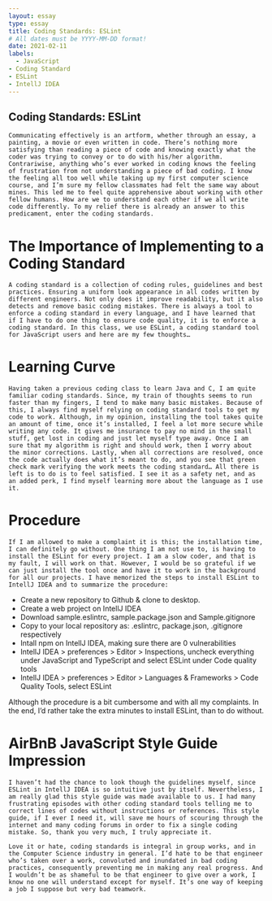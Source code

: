 ```yaml
---
layout: essay
type: essay
title: Coding Standards: ESLint
# All dates must be YYYY-MM-DD format!
date: 2021-02-11
labels:
  - JavaScript
- Coding Standard
- ESLint
- IntellJ IDEA
---
```

## Coding Standards: ESLint

	Communicating effectively is an artform, whether through an essay, a painting, a movie or even written in code. There’s nothing more satisfying than reading a piece of code and knowing exactly what the coder was trying to convey or to do with his/her algorithm. Contrariwise, anything who’s ever worked in coding knows the feeling of frustration from not understanding a piece of bad coding. I know the feeling all too well while taking up my first computer science course, and I’m sure my fellow classmates had felt the same way about mines. This led me to feel quite apprehensive about working with other fellow humans. How are we to understand each other if we all write code differently. To my relief there is already an answer to this predicament, enter the coding standards.

# The Importance of Implementing to a Coding Standard

	A coding standard is a collection of coding rules, guidelines and best practices. Ensuring a uniform look appearance in all codes written by different engineers. Not only does it improve readability, but it also detects and remove basic coding mistakes. There is always a tool to enforce a coding standard in every language, and I have learned that if I have to do one thing to ensure code quality, it is to enforce a coding standard. In this class, we use ESLint, a coding standard tool for JavaScript users and here are my few thoughts…

# Learning Curve
	
	Having taken a previous coding class to learn Java and C, I am quite familiar coding standards. Since, my train of thoughts seems to run faster than my fingers, I tend to make many basic mistakes. Because of this, I always find myself relying on coding standard tools to get my code to work. Although, in my opinion, installing the tool takes quite an amount of time, once it’s installed, I feel a lot more secure while writing any code. It gives me insurance to pay no mind in the small stuff, get lost in coding and just let myself type away. Once I am sure that my algorithm is right and should work, then I worry about the minor corrections. Lastly, when all corrections are resolved, once the code actually does what it’s meant to do, and you see that green check mark verifying the work meets the coding standard… All there is left is to do is to feel satisfied. I see it as a safety net, and as an added perk, I find myself learning more about the language as I use it.
	
# Procedure

	If I am allowed to make a complaint it is this; the installation time, I can definitely go without. One thing I am not use to, is having to install the ESLint for every project. I am a slow coder, and that is my fault, I will work on that. However, I would be so grateful if we can just install the tool once and have it to work in the background for all our projects. I have memorized the steps to install ESLint to IntellJ IDEA and to summarize the procedure:

* 	Create a new repository to Github & clone to desktop.
* 	Create a web project on IntellJ IDEA
* 	Download sample.eslintrc, sample.package.json and  Sample.gitignore
* 	Copy to your local repository as: .eslintrc, package.json, .gitignore respectively
* 	Intall npm on IntellJ IDEA, making sure there are 0 vulnerabilities
* 	IntellJ IDEA > preferences > Editor > Inspections, uncheck everything under JavaScript and TypeScript and select ESLint under Code quality tools
* 	IntellJ IDEA > preferences > Editor > Languages & Frameworks > Code Quality Tools, select ESLint
 
Although the procedure is a bit cumbersome and with all my complaints. In the end, I’d rather take the extra minutes to install ESLint, than to do without.

# AirBnB JavaScript Style Guide Impression

	I haven’t had the chance to look though the guidelines myself, since ESLint in IntellJ IDEA is so intuitive just by itself. Nevertheless, I am really glad this style guide was made available to us. I had many frustrating episodes with other coding standard tools telling me to correct lines of codes without instructions or references. This style guide, if I ever I need it, will save me hours of scouring through the internet and many coding forums in order to fix a single coding mistake. So, thank you very much, I truly appreciate it.

	Love it or hate, coding standards is integral in group works, and in the Computer Science industry in general. I’d hate to be that engineer who’s taken over a work, convoluted and inundated in bad coding practices, consequently preventing me in making any real progress. And I wouldn’t be as shameful to be that engineer to give over a work, I know no one will understand except for myself. It’s one way of keeping a job I suppose but very bad teamwork.



